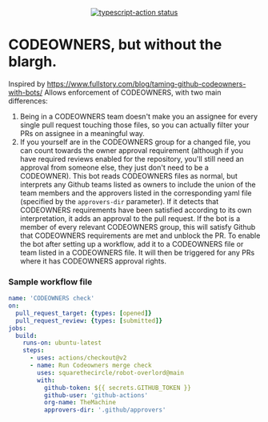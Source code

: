 <p align="center">
  <a href="https://github.com/actions/typescript-action/actions"><img alt="typescript-action status" src="https://github.com/actions/typescript-action/workflows/build-test/badge.svg"></a>
</p>

# CODEOWNERS, but without the blargh.
Inspired by https://www.fullstory.com/blog/taming-github-codeowners-with-bots/
Allows enforcement of CODEOWNERS, with two main differences:
1. Being in a CODEOWNERS team doesn't make you an assignee for every single pull request touching those files, so you can actually filter your PRs on assignee in a meaningful way.
2. If you yourself are in the CODEOWNERS group for a changed file, you can count towards the owner approval requirement (although if you have required reviews enabled for the repository, you'll still need an approval from someone else, they just don't need to be a CODEOWNER).
This bot reads CODEOWNERS files as normal, but interprets any Github teams listed as owners to include the union of the team members and the approvers listed in the corresponding yaml file (specified by the `approvers-dir` parameter).  If it detects that CODEOWNERS requirements have been satisfied according to its own interpretation, it adds an approval to the pull request.  If the bot is a member of every relevant CODEOWNERS group, this will satisfy Github that CODEOWNERS requirements are met and unblock the PR.
To enable the bot after setting up a workflow, add it to a CODEOWNERS file or team listed in a CODEOWNERS file.  It will then be triggered for any PRs where it has CODEOWNERS approval rights.

### Sample workflow file
```yaml
name: 'CODEOWNERS check'
on:
  pull_request_target: {types: [opened]}
  pull_request_review: {types: [submitted]}
jobs:
  build:
    runs-on: ubuntu-latest
    steps:
      - uses: actions/checkout@v2
      - name: Run Codeowners merge check
        uses: squarethecircle/robot-overlord@main
        with:
          github-token: ${{ secrets.GITHUB_TOKEN }}
          github-user: 'github-actions'
          org-name: TheMachine
          approvers-dir: '.github/approvers'
```
